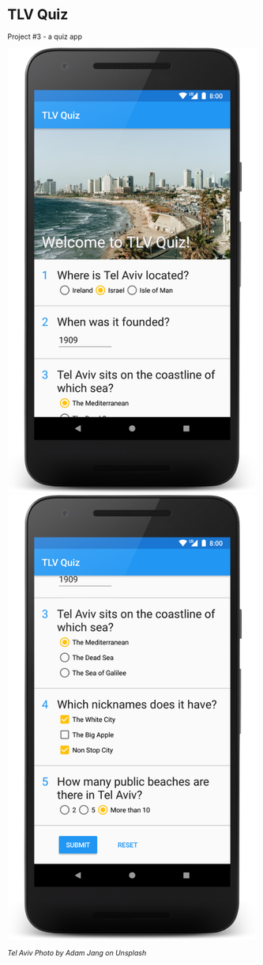 # TLV Quiz
Project #3 - a quiz app

![TLV Quiz 1](https://github.com/amaliaman/TLVQuiz/blob/master/screenshots/tlv1.png?s=200 "TLV Quiz 1")
![TLV Quiz 2](https://github.com/amaliaman/TLVQuiz/blob/master/screenshots/tlv2.png?s=200 "TLV Quiz 2")

_Tel Aviv Photo by Adam Jang on Unsplash_
